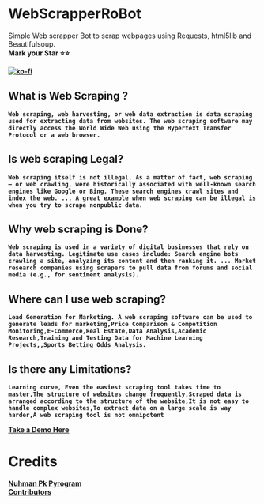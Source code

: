 # WebScrapperRoBot
Simple Web scrapper Bot to scrap webpages using Requests, html5lib and Beautifulsoup.
<Br><b>Mark your Star ⭐⭐<b>

[![ko-fi](https://ko-fi.com/img/githubbutton_sm.svg)](https://ko-fi.com/R5R05ND54)
<Br>
## What is Web Scraping ?
  `Web scraping, web harvesting, or web data extraction is data scraping used for extracting data from websites. The web scraping software may directly access the World Wide Web using the Hypertext Transfer Protocol or a web browser.`
## Is web scraping Legal?
  `Web scraping itself is not illegal. As a matter of fact, web scraping – or web crawling, were historically associated with well-known search engines like Google or Bing. These search engines crawl sites and index the web. ... A great example when web scraping can be illegal is when you try to scrape nonpublic data.`
## Why web scraping is Done?
  `Web scraping is used in a variety of digital businesses that rely on data harvesting. Legitimate use cases include: Search engine bots crawling a site, analyzing its content and then ranking it. ... Market research companies using scrapers to pull data from forums and social media (e.g., for sentiment analysis).`
## Where can I use web scraping?
  `Lead Generation for Marketing. A web scraping software can be used to generate leads for marketing,Price Comparison & Competition Monitoring,E-Commerce,Real Estate,Data Analysis,Academic Research,Training and Testing Data for Machine Learning Projects,,Sports Betting Odds Analysis.`
## Is there any Limitations?
   `Learning curve, Even the easiest scraping tool takes time to master,The structure of websites change frequently,Scraped data is arranged according to the structure of the website,It is not easy to handle complex websites,To extract data on a large scale is way harder,A web scraping tool is not omnipotent` 

[Take a Demo Here](https://t.me/WebScrapperRoBot)


# Credits
[Nuhman Pk](https://github.com/bughunter0)
[Pyrogram](hjdh)<br>
[Contributors](https://github.com/bughunter0/WebScrapperRoBot/graphs/contributors)

